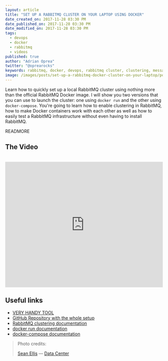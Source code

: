 ```yaml
---
layout: article
title: "SET UP A RABBITMQ CLUSTER ON YOUR LAPTOP USING DOCKER"
date_created_on: 2017-11-28 03:30 PM
date_published_on: 2017-11-28 03:30 PM
date_modified_on: 2017-11-28 03:30 PM
tags:
  - devops
  - docker
  - rabbitmq
  - videos
published: true
author: "Adrian Oprea"
twitter: "@oprearocks"
keywords: rabbitmq, docker, devops, rabbitmq cluster, clustering, message bus, messaging system, scalability, nodejs, software development, cloud, deployment
image: /images/posts/set-up-a-rabbitmq-docker-cluster-on-your-laptop/post.jpg
---
```


Learn how to quickly set up a local RabbitMQ cluster using nothing more than the official RabbitMQ Docker image.
I will show you two versions that you can use to launch the cluster: one using `docker run` and the other using `docker-compose`. You're going to learn how to enable clustering in RabbitMQ, how to make Docker containers work with each other as well as how to easily test a RabbitMQ infrastructure without even having to install RabbitMQ.

READMORE

## The Video

<br>
<iframe width="100%" height="400" src="https://www.youtube.com/embed/w2kGd2VRJWE" frameborder="0" allowfullscreen></iframe>
<br>

## Useful links

- [VERY HANDY TOOL](http://tryrabbitmq.com)
- [GitHub Repository with the whole setup](https://github.com/oprearocks/RabbitMQ-Docker-cluster)
- [RabbitMQ clustering documentation](https://www.rabbitmq.com/clustering.html)
- [docker run documentation](https://docs.docker.com/engine/reference/run/)
- [docker-compose documentation](https://docs.docker.com/compose/overview/)

> Photo credits:
>
> [Sean Ellis](https://www.flickr.com/photos/s_w_ellis/) &mdash; [Data Center](https://flic.kr/p/6UDnWP)
